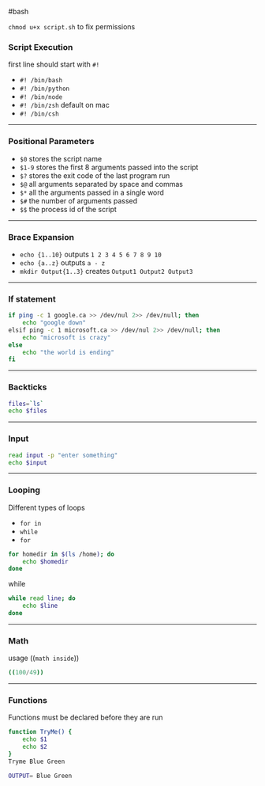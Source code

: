 #bash


`chmod u+x script.sh` to fix permissions
### Script Execution
first line should start with `#!`
* `#! /bin/bash`
* `#! /bin/python`
* `#! /bin/node`
* `#! /bin/zsh` default on mac
* `#! /bin/csh`
---
### Positional Parameters
* `$0` stores the script name
* `$1-9` stores the first 8 arguments passed into the script
* `$?` stores the exit code of the last program run
* `$@` all arguments separated by space and commas
* `$*` all the arguments passed in a single word
* `$#` the number of arguments passed
* `$$` the process id of the script
---
### Brace Expansion
* `echo {1..10}` outputs `1 2 3 4 5 6 7 8 9 10`
* `echo {a..z}` outputs `a - z`
* `mkdir Output{1..3}` creates `Output1 Output2 Output3`
---
### If statement
```bash
if ping -c 1 google.ca >> /dev/nul 2>> /dev/null; then
	echo "google down"
elsif ping -c 1 microsoft.ca >> /dev/nul 2>> /dev/null; then
	echo "microsoft is crazy"
else
	echo "the world is ending"
fi
```
---
### Backticks
```bash
files=`ls`
echo $files
```

---
### Input
```bash
read input -p "enter something"
echo $input
```

---
### Looping
Different types of loops
* `for in`
* `while`
* `for`

```bash
for homedir in $(ls /home); do
	echo $homedir
done
```
while
```bash
while read line; do
	echo $line
done
```

---
### Math
usage ((`math inside`))

```bash
((100/49))
```

---
### Functions
Functions must be declared before they are run
```bash
function TryMe() {
	echo $1
	echo $2
}
Tryme Blue Green

OUTPUT= Blue Green
```

